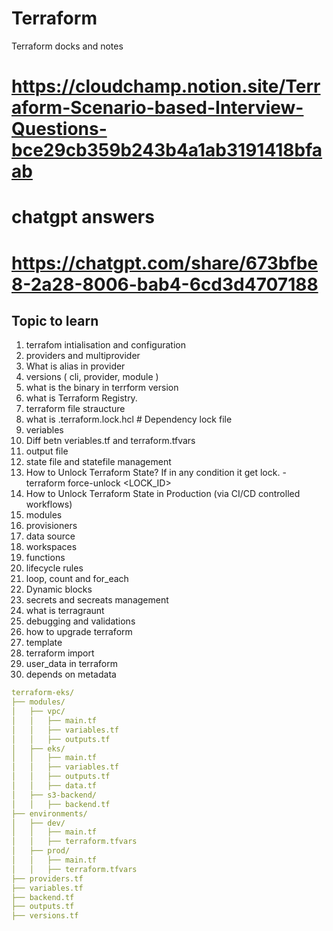 # Terraform
Terraform docks and notes
# https://cloudchamp.notion.site/Terraform-Scenario-based-Interview-Questions-bce29cb359b243b4a1ab3191418bfaab
# chatgpt answers

# https://chatgpt.com/share/673bfbe8-2a28-8006-bab4-6cd3d4707188

## Topic to learn 
1. terrafom intialisation and configuration
2. providers and multiprovider
3. What is alias in provider
4. versions ( cli, provider, module )
5. what is the binary in terrform version
6. what is Terraform Registry.
7. terraform file straucture
8. what is .terraform.lock.hcl  # Dependency lock file
9. veriables
10. Diff betn veriables.tf and terraform.tfvars
11. output file 
12. state file and statefile management
13. How to Unlock Terraform State? If in any condition it get lock. -  terraform force-unlock <LOCK_ID>
14. How to Unlock Terraform State in Production (via CI/CD controlled workflows)
15. modules 
16. provisioners
17. data source 
18. workspaces 
19. functions 
20. lifecycle rules 
21. loop, count and for_each
22. Dynamic blocks 
23. secrets and secreats management 
24. what is terragraunt 
25. debugging and validations 
26. how to upgrade terraform 
27. template 
28. terraform import 
29. user_data in terraform
30. depends on metadata
    
```yaml
terraform-eks/
├── modules/
│   ├── vpc/
│   │   ├── main.tf
│   │   ├── variables.tf
│   │   ├── outputs.tf
│   ├── eks/
│   │   ├── main.tf
│   │   ├── variables.tf
│   │   ├── outputs.tf
│   │   ├── data.tf
│   ├── s3-backend/
│   │   ├── backend.tf
├── environments/
│   ├── dev/
│   │   ├── main.tf
│   │   ├── terraform.tfvars
│   ├── prod/
│   │   ├── main.tf
│   │   ├── terraform.tfvars
├── providers.tf
├── variables.tf
├── backend.tf
├── outputs.tf
├── versions.tf

```
